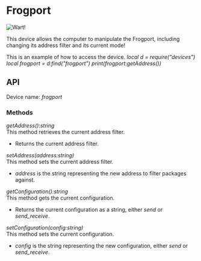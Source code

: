 # Frogport

![Wart!](block:create:package_frogport)

This device allows the computer to manipulate the Frogport, including changing its address filter and its current mode!

This is an example of how to access the device.
*local d = require("devices")*
*local frogport = d:find("frogport")*
*print(frogport:getAddress())*

## API
Device name: *frogport*

### Methods
*getAddress():string*  
This method retrieves the current address filter.
- Returns the current address filter.

*setAddress(address:string)*  
This method sets the current address filter.
- *address* is the string representing the new address to filter packages against.

*getConfiguration():string*  
This method gets the current configuration.
- Returns the current configuration as a string, either *send* or *send_receive*.

*setConfiguration(config:string)*  
This method sets the current configuration.
- *config* is the string representing the new configuration, either *send* or *send_receive*.